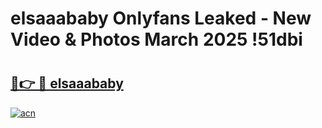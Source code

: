 # elsaaababy Onlyfans Leaked - New Video & Photos March 2025 !51dbi

# <h2><a href="https://nyr8aa.iuczelnia.edu.pl?title=elsaaababy&ref=51dbi">🔗👉 🔴 elsaaababy</a></h2>

[![acn](https://github.com/user-attachments/assets/0f9c940e-d8b0-45ae-aac7-cd30a18b3e1c)](https://nyr8aa.iuczelnia.edu.pl?title=elsaaababy&ref=51dbi)

